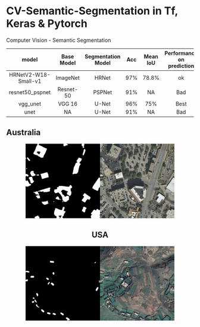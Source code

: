 # CV-Semantic-Segmentation in Tf, Keras & Pytorch   
Computer Vision - Semantic Segmentation


| model                | Base Model    | Segmentation Model | Acc  | Mean IoU | Performance on prediction |   
| :--:                 | :--:          | :--:               | :--: | :--:     | :--:   |  
| HRNetV2-W18-Small-v1 | ImageNet      | HRNet              | 97%  | 78.8%    | ok     | 
| resnet50_pspnet      | Resnet-50     | PSPNet             | 91%  | NA       | Bad    | 
| vgg_unet             | VGG 16        | U-Net              | 96%  | 75%      | Best   | 
| unet                 | NA            | U-Net              | 91%  | NA       | Bad    | 



## Australia  
<div align="center"><img src="https://github.com/ccalvin97/CV-Semantic-Segmentation/blob/master/Picture/austin16_20_.png" width="200"/><img src="https://github.com/ccalvin97/CV-Semantic-Segmentation/blob/master/Picture/austin16_20_1.png" width="200"/></center>

## USA  
<div align="center"><img src="https://github.com/ccalvin97/CV-Semantic-Segmentation/blob/master/Picture/test_215_.png" width="200"/><img src="https://github.com/ccalvin97/CV-Semantic-Segmentation/blob/master/Picture/test_215_1.png" width="200"/></center>
